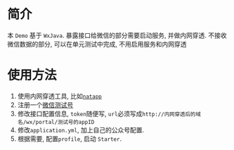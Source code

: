 # 简介
本 `Demo` 基于 `WxJava`.
暴露接口给微信的部分需要启动服务, 并做内网穿透.
不接收微信数据的部分, 可以在单元测试中完成, 不用启用服务和内网穿透

# 使用方法
1. 使用内网穿透工具, 比如[`natapp`](https://natapp.cn/login)
1. 注册一个[微信测试号](https://mp.weixin.qq.com/debug/cgi-bin/sandbox?t=sandbox/login)
1. 修改接口配置信息, `token`随便写, `url`必须写成`http://内网穿透后的域名/wx/portal/测试号的appID`
1. 修改`application.yml`, 加上自己的公众号配置.
1. 根据需要, 配置`profile`, 启动 `Starter`.
